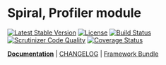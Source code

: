 Spiral, Profiler module
=========================
[![Latest Stable Version](https://poser.pugx.org/spiral-modules/profiler/v/stable)](https://packagist.org/packages/spiral-modules/profiler) 
[![License](https://poser.pugx.org/spiral-modules/profiler/license)](https://packagist.org/packages/spiral-modules/profiler)
[![Build Status](https://travis-ci.org/spiral-modules/profiler.svg?branch=master)](https://travis-ci.org/spiral-modules/profiler)
[![Scrutinizer Code Quality](https://scrutinizer-ci.com/g/spiral-modules/profiler/badges/quality-score.png?b=master)](https://scrutinizer-ci.com/g/spiral-modules/profiler/?branch=master)
[![Coverage Status](https://coveralls.io/repos/github/spiral-modules/profiler/badge.svg?branch=master)](https://coveralls.io/github/spiral-modules/profiler?branch=master)

<b>[Documentation](http://spiral-framework.com/guide)</b> | [CHANGELOG](/CHANGELOG.md) | [Framework Bundle](https://github.com/spiral/spiral)
